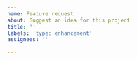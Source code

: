 ```yaml
---
name: Feature request
about: Suggest an idea for this project
title: ''
labels: 'type: enhancement'
assignees: ''

---
```



